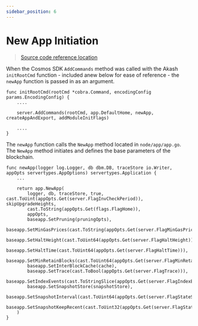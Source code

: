 ```yaml
---
sidebar_position: 6
---
```


# New App Initiation

> [Source code reference location](https://github.com/akash-network/node/blob/52d5ee5caa2c6e5a5e59893d903d22fe450d6045/cmd/akash/cmd/root.go#L103)

When the Cosmos SDK `AddCommands` method was called with the Akash `initRootCmd` function - included anew below for ease of reference - the `newApp` function is passed in as an argument.

```
func initRootCmd(rootCmd *cobra.Command, encodingConfig params.EncodingConfig) {
	....

	server.AddCommands(rootCmd, app.DefaultHome, newApp, createAppAndExport, addModuleInitFlags)

	....
}
```

The `newApp` function calls the `NewApp` method located in `node/app/app.go`.  The `NewApp` method initiates and defines the base parameters of the blockchain.

```
func newApp(logger log.Logger, db dbm.DB, traceStore io.Writer, appOpts servertypes.AppOptions) servertypes.Application {
	...

	return app.NewApp(
		logger, db, traceStore, true, cast.ToUint(appOpts.Get(server.FlagInvCheckPeriod)), skipUpgradeHeights,
		cast.ToString(appOpts.Get(flags.FlagHome)),
		appOpts,
		baseapp.SetPruning(pruningOpts),
		baseapp.SetMinGasPrices(cast.ToString(appOpts.Get(server.FlagMinGasPrices))),
		baseapp.SetHaltHeight(cast.ToUint64(appOpts.Get(server.FlagHaltHeight))),
		baseapp.SetHaltTime(cast.ToUint64(appOpts.Get(server.FlagHaltTime))),
		baseapp.SetMinRetainBlocks(cast.ToUint64(appOpts.Get(server.FlagMinRetainBlocks))),
		baseapp.SetInterBlockCache(cache),
		baseapp.SetTrace(cast.ToBool(appOpts.Get(server.FlagTrace))),
		baseapp.SetIndexEvents(cast.ToStringSlice(appOpts.Get(server.FlagIndexEvents))),
		baseapp.SetSnapshotStore(snapshotStore),
		baseapp.SetSnapshotInterval(cast.ToUint64(appOpts.Get(server.FlagStateSyncSnapshotInterval))),
		baseapp.SetSnapshotKeepRecent(cast.ToUint32(appOpts.Get(server.FlagStateSyncSnapshotKeepRecent))),
	)
}
```